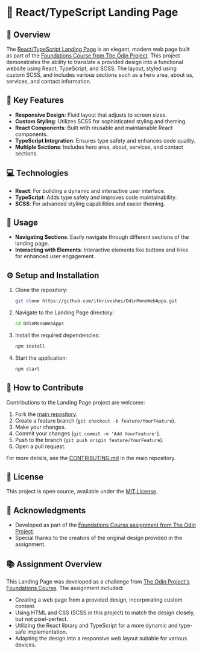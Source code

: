 # 📄 React/TypeScript Landing Page

## 📖 Overview

The [React/TypeScript Landing Page](https://itkrivoshei.github.io/OdinMonoWebApps/#/LandingPage) is an elegant, modern web page built as part of the [Foundations Course from The Odin Project](https://www.theodinproject.com/lessons/foundations-landing-page). This project demonstrates the ability to translate a provided design into a functional website using React, TypeScript, and SCSS. The layout, styled using custom SCSS, and includes various sections such as a hero area, about us, services, and contact information.

## 🌟 Key Features

- **Responsive Design**: Fluid layout that adjusts to screen sizes.
- **Custom Styling**: Utilizes SCSS for sophisticated styling and theming.
- **React Components**: Built with reusable and maintainable React components.
- **TypeScript Integration**: Ensures type safety and enhances code quality.
- **Multiple Sections**: Includes hero area, about, services, and contact sections.

## 💻 Technologies

- **React**: For building a dynamic and interactive user interface.
- **TypeScript**: Adds type safety and improves code maintainability.
- **SCSS**: For advanced styling capabilities and easier theming.

## 🚀 Usage

- **Navigating Sections**: Easily navigate through different sections of the landing page.
- **Interacting with Elements**: Interactive elements like buttons and links for enhanced user engagement.

## ⚙️ Setup and Installation

1. Clone the repository:
   ```bash
   git clone https://github.com/itkrivoshei/OdinMonoWebApps.git
   ```
2. Navigate to the Landing Page directory:
   ```bash
   cd OdinMonoWebApps
   ```
3. Install the required dependencies:
   ```bash
   npm install
   ```
4. Start the application:
   ```bash
   npm start
   ```

## 🤝 How to Contribute

Contributions to the Landing Page project are welcome:

1. Fork the [main repository](https://github.com/itkrivoshei/OdinMonoWebApps).
2. Create a feature branch (`git checkout -b feature/YourFeature`).
3. Make your changes.
4. Commit your changes (`git commit -m 'Add YourFeature'`).
5. Push to the branch (`git push origin feature/YourFeature`).
6. Open a pull request.

For more details, see the [CONTRIBUTING.md](https://github.com/itkrivoshei/OdinMonoWebApps/blob/master/CONTRIBUTING.md) in the main repository.

## 📜 License

This project is open source, available under the [MIT License](https://github.com/itkrivoshei/OdinMonoWebApps/blob/master/LICENSE).

## 🌟 Acknowledgments

- Developed as part of the [Foundations Course assignment from The Odin Project](https://www.theodinproject.com/lessons/foundations-landing-page).
- Special thanks to the creators of the original design provided in the assignment.

## 📚 Assignment Overview

This Landing Page was developed as a challenge from [The Odin Project's Foundations Course](https://www.theodinproject.com/lessons/foundations-landing-page). The assignment included:

- Creating a web page from a provided design, incorporating custom content.
- Using HTML and CSS (SCSS in this project) to match the design closely, but not pixel-perfect.
- Utilizing the React library and TypeScript for a more dynamic and type-safe implementation.
- Adapting the design into a responsive web layout suitable for various devices.
